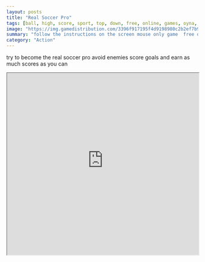 ```yaml
---
layout: posts
title: "Real Soccer Pro"
tags: [ball, high, score, sport, top, down, free, online, games, oyna, game, free, games, play, play, games]
image: "https://img.gamedistribution.com/3396f917195f4d9198980c2b2ef7b983.jpg"
summary: "follow the instructions on the screen mouse only game  free online games oyna game free games play play games"
category: "Action"
---
```


try to become the real soccer pro avoid enemies score goals and earn as much scores as you can

<iframe width="100%" height="480px;" src="https://html5.gamedistribution.com/3396f917195f4d9198980c2b2ef7b983/"></iframe>
